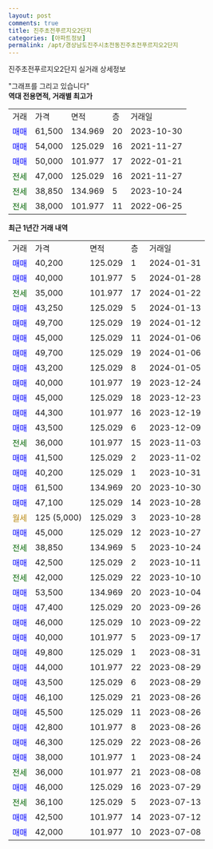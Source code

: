 ```yaml
---
layout: post
comments: true
title: 진주초전푸르지오2단지
categories: [아파트정보]
permalink: /apt/경상남도진주시초전동진주초전푸르지오2단지
---
```


진주초전푸르지오2단지 실거래 상세정보

<script type="text/javascript">
  google.charts.load('current', {'packages':['line', 'corechart']});
  google.charts.setOnLoadCallback(drawChart);

  function drawChart() {
    var data = new google.visualization.DataTable();
    data.addColumn('date', '거래일');
    data.addColumn('number', "매매");
    data.addColumn('number', "전세");
    data.addColumn('number', "전매");

    data.addRows([[new Date(Date.parse("2024-01-31")), 40200, null, null], [new Date(Date.parse("2024-01-28")), 40000, null, null], [new Date(Date.parse("2024-01-22")), null, 35000, null], [new Date(Date.parse("2024-01-13")), 43250, null, null], [new Date(Date.parse("2024-01-12")), 49700, null, null], [new Date(Date.parse("2024-01-06")), 45000, null, null], [new Date(Date.parse("2024-01-06")), 49700, null, null], [new Date(Date.parse("2024-01-05")), 43200, null, null], [new Date(Date.parse("2023-12-24")), 40000, null, null], [new Date(Date.parse("2023-12-23")), 45000, null, null], [new Date(Date.parse("2023-12-19")), 44300, null, null], [new Date(Date.parse("2023-12-09")), 43500, null, null], [new Date(Date.parse("2023-11-03")), null, 36000, null], [new Date(Date.parse("2023-11-02")), 41500, null, null], [new Date(Date.parse("2023-10-31")), 40200, null, null], [new Date(Date.parse("2023-10-30")), 61500, null, null], [new Date(Date.parse("2023-10-28")), 47100, null, null], [new Date(Date.parse("2023-10-28")), null, null, null], [new Date(Date.parse("2023-10-27")), 45000, null, null], [new Date(Date.parse("2023-10-24")), null, 38850, null], [new Date(Date.parse("2023-10-11")), 42500, null, null], [new Date(Date.parse("2023-10-10")), null, 42000, null], [new Date(Date.parse("2023-10-04")), 53500, null, null], [new Date(Date.parse("2023-09-26")), 47400, null, null], [new Date(Date.parse("2023-09-22")), 46000, null, null], [new Date(Date.parse("2023-09-17")), 40000, null, null], [new Date(Date.parse("2023-08-31")), 49800, null, null], [new Date(Date.parse("2023-08-29")), 44000, null, null], [new Date(Date.parse("2023-08-29")), 43500, null, null], [new Date(Date.parse("2023-08-26")), 46100, null, null], [new Date(Date.parse("2023-08-26")), 45500, null, null], [new Date(Date.parse("2023-08-26")), 42800, null, null], [new Date(Date.parse("2023-08-26")), 46300, null, null], [new Date(Date.parse("2023-08-24")), 38000, null, null], [new Date(Date.parse("2023-08-08")), null, 36000, null], [new Date(Date.parse("2023-07-29")), 46000, null, null], [new Date(Date.parse("2023-07-13")), null, 36100, null], [new Date(Date.parse("2023-07-12")), 42500, null, null], [new Date(Date.parse("2023-07-08")), 42000, null, null]]);

    var options = {
      hAxis: {
        format: 'yyyy/MM/dd'
      },    
      lineWidth: 0,
      pointsVisible: true,    
      title: '최근 1년간 유형별 실거래가 분포',
      legend: { position: 'bottom' }
    };

    var formatter = new google.visualization.NumberFormat({pattern:'###,###'} );
    formatter.format(data, 1);
    formatter.format(data, 2);
    
    setTimeout(function() {
        var chart = new google.visualization.LineChart(document.getElementById('columnchart_material'));
        chart.draw(data, (options));
        document.getElementById('loading').style.display = 'none';
    }, 200);
  }
</script>


<div id="loading" style="z-index:20; display: block; margin-left: 0px">"그래프를 그리고 있습니다"</div>
<div id="columnchart_material" style="width: 95%; margin-left: 0px; display: block"></div>
<!-- contents start -->
<b>역대 전용면적, 거래별 최고가</b>
<table class="sortable">
    <tr>
      <td>거래</td>
      <td>가격</td>
      <td>면적</td>
      <td>층</td>
      <td>거래일</td>
    </tr>
        <tr>
          <td><a style="color: blue">매매</a></td>
          <td>61,500</td>
          <td>134.969</td>
          <td>20</td>
          <td>2023-10-30</td>
        </tr>            <tr>
          <td><a style="color: blue">매매</a></td>
          <td>54,000</td>
          <td>125.029</td>
          <td>16</td>
          <td>2021-11-27</td>
        </tr>            <tr>
          <td><a style="color: blue">매매</a></td>
          <td>50,000</td>
          <td>101.977</td>
          <td>17</td>
          <td>2022-01-21</td>
        </tr>        
        <tr>
              <td><a style="color: darkgreen">전세</a></td>
              <td>47,000</td>
              <td>125.029</td>
              <td>16</td>
              <td>2021-11-27</td>
            </tr>            <tr>
              <td><a style="color: darkgreen">전세</a></td>
              <td>38,850</td>
              <td>134.969</td>
              <td>5</td>
              <td>2023-10-24</td>
            </tr>            <tr>
              <td><a style="color: darkgreen">전세</a></td>
              <td>38,000</td>
              <td>101.977</td>
              <td>11</td>
              <td>2022-06-25</td>
            </tr>        
    
</table>

<b>최근 1년간 거래 내역</b>

<table class="sortable">
    <tr>
      <td>거래</td>
      <td>가격</td>
      <td>면적</td>
      <td>층</td>
      <td>거래일</td>
    </tr>
    <tr>
      <td><a style="color: blue">매매</a></td>
      <td>40,200</td>
      <td>125.029</td>
      <td>1</td>
      <td>2024-01-31</td>
    </tr>          <tr>
      <td><a style="color: blue">매매</a></td>
      <td>40,000</td>
      <td>101.977</td>
      <td>5</td>
      <td>2024-01-28</td>
    </tr>          <tr>
      <td><a style="color: darkgreen">전세</a></td>
      <td>35,000</td>
      <td>101.977</td>
      <td>17</td>
      <td>2024-01-22</td>
    </tr>          <tr>
      <td><a style="color: blue">매매</a></td>
      <td>43,250</td>
      <td>125.029</td>
      <td>5</td>
      <td>2024-01-13</td>
    </tr>          <tr>
      <td><a style="color: blue">매매</a></td>
      <td>49,700</td>
      <td>125.029</td>
      <td>19</td>
      <td>2024-01-12</td>
    </tr>          <tr>
      <td><a style="color: blue">매매</a></td>
      <td>45,000</td>
      <td>125.029</td>
      <td>11</td>
      <td>2024-01-06</td>
    </tr>          <tr>
      <td><a style="color: blue">매매</a></td>
      <td>49,700</td>
      <td>125.029</td>
      <td>19</td>
      <td>2024-01-06</td>
    </tr>          <tr>
      <td><a style="color: blue">매매</a></td>
      <td>43,200</td>
      <td>125.029</td>
      <td>8</td>
      <td>2024-01-05</td>
    </tr>          <tr>
      <td><a style="color: blue">매매</a></td>
      <td>40,000</td>
      <td>101.977</td>
      <td>19</td>
      <td>2023-12-24</td>
    </tr>          <tr>
      <td><a style="color: blue">매매</a></td>
      <td>45,000</td>
      <td>125.029</td>
      <td>18</td>
      <td>2023-12-23</td>
    </tr>          <tr>
      <td><a style="color: blue">매매</a></td>
      <td>44,300</td>
      <td>101.977</td>
      <td>16</td>
      <td>2023-12-19</td>
    </tr>          <tr>
      <td><a style="color: blue">매매</a></td>
      <td>43,500</td>
      <td>125.029</td>
      <td>6</td>
      <td>2023-12-09</td>
    </tr>          <tr>
      <td><a style="color: darkgreen">전세</a></td>
      <td>36,000</td>
      <td>101.977</td>
      <td>15</td>
      <td>2023-11-03</td>
    </tr>          <tr>
      <td><a style="color: blue">매매</a></td>
      <td>41,500</td>
      <td>125.029</td>
      <td>2</td>
      <td>2023-11-02</td>
    </tr>          <tr>
      <td><a style="color: blue">매매</a></td>
      <td>40,200</td>
      <td>125.029</td>
      <td>1</td>
      <td>2023-10-31</td>
    </tr>          <tr>
      <td><a style="color: blue">매매</a></td>
      <td>61,500</td>
      <td>134.969</td>
      <td>20</td>
      <td>2023-10-30</td>
    </tr>          <tr>
      <td><a style="color: blue">매매</a></td>
      <td>47,100</td>
      <td>125.029</td>
      <td>14</td>
      <td>2023-10-28</td>
    </tr>          <tr>
      <td><a style="color: darkgoldenrod">월세</a></td>
      <td>125 (5,000)</td>
      <td>125.029</td>
      <td>3</td>
      <td>2023-10-28</td>
    </tr>          <tr>
      <td><a style="color: blue">매매</a></td>
      <td>45,000</td>
      <td>125.029</td>
      <td>12</td>
      <td>2023-10-27</td>
    </tr>          <tr>
      <td><a style="color: darkgreen">전세</a></td>
      <td>38,850</td>
      <td>134.969</td>
      <td>5</td>
      <td>2023-10-24</td>
    </tr>          <tr>
      <td><a style="color: blue">매매</a></td>
      <td>42,500</td>
      <td>125.029</td>
      <td>2</td>
      <td>2023-10-11</td>
    </tr>          <tr>
      <td><a style="color: darkgreen">전세</a></td>
      <td>42,000</td>
      <td>125.029</td>
      <td>22</td>
      <td>2023-10-10</td>
    </tr>          <tr>
      <td><a style="color: blue">매매</a></td>
      <td>53,500</td>
      <td>134.969</td>
      <td>20</td>
      <td>2023-10-04</td>
    </tr>          <tr>
      <td><a style="color: blue">매매</a></td>
      <td>47,400</td>
      <td>125.029</td>
      <td>20</td>
      <td>2023-09-26</td>
    </tr>          <tr>
      <td><a style="color: blue">매매</a></td>
      <td>46,000</td>
      <td>125.029</td>
      <td>10</td>
      <td>2023-09-22</td>
    </tr>          <tr>
      <td><a style="color: blue">매매</a></td>
      <td>40,000</td>
      <td>101.977</td>
      <td>5</td>
      <td>2023-09-17</td>
    </tr>          <tr>
      <td><a style="color: blue">매매</a></td>
      <td>49,800</td>
      <td>125.029</td>
      <td>1</td>
      <td>2023-08-31</td>
    </tr>          <tr>
      <td><a style="color: blue">매매</a></td>
      <td>44,000</td>
      <td>101.977</td>
      <td>22</td>
      <td>2023-08-29</td>
    </tr>          <tr>
      <td><a style="color: blue">매매</a></td>
      <td>43,500</td>
      <td>125.029</td>
      <td>6</td>
      <td>2023-08-29</td>
    </tr>          <tr>
      <td><a style="color: blue">매매</a></td>
      <td>46,100</td>
      <td>125.029</td>
      <td>21</td>
      <td>2023-08-26</td>
    </tr>          <tr>
      <td><a style="color: blue">매매</a></td>
      <td>45,500</td>
      <td>125.029</td>
      <td>11</td>
      <td>2023-08-26</td>
    </tr>          <tr>
      <td><a style="color: blue">매매</a></td>
      <td>42,800</td>
      <td>101.977</td>
      <td>8</td>
      <td>2023-08-26</td>
    </tr>          <tr>
      <td><a style="color: blue">매매</a></td>
      <td>46,300</td>
      <td>125.029</td>
      <td>22</td>
      <td>2023-08-26</td>
    </tr>          <tr>
      <td><a style="color: blue">매매</a></td>
      <td>38,000</td>
      <td>101.977</td>
      <td>1</td>
      <td>2023-08-24</td>
    </tr>          <tr>
      <td><a style="color: darkgreen">전세</a></td>
      <td>36,000</td>
      <td>101.977</td>
      <td>21</td>
      <td>2023-08-08</td>
    </tr>          <tr>
      <td><a style="color: blue">매매</a></td>
      <td>46,000</td>
      <td>125.029</td>
      <td>16</td>
      <td>2023-07-29</td>
    </tr>          <tr>
      <td><a style="color: darkgreen">전세</a></td>
      <td>36,100</td>
      <td>125.029</td>
      <td>5</td>
      <td>2023-07-13</td>
    </tr>          <tr>
      <td><a style="color: blue">매매</a></td>
      <td>42,500</td>
      <td>101.977</td>
      <td>14</td>
      <td>2023-07-12</td>
    </tr>          <tr>
      <td><a style="color: blue">매매</a></td>
      <td>42,000</td>
      <td>101.977</td>
      <td>10</td>
      <td>2023-07-08</td>
    </tr>      </table>
<!-- contents end -->    

